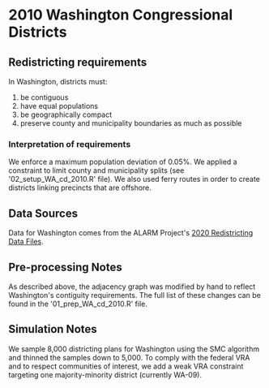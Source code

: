 # 2010 Washington Congressional Districts

## Redistricting requirements
In Washington, districts must:

1. be contiguous
2. have equal populations
3. be geographically compact
4. preserve county and municipality boundaries as much as possible


### Interpretation of requirements
We enforce a maximum population deviation of 0.05%. We applied a constraint to limit county and municipality splits (see '02_setup_WA_cd_2010.R' file). We also used ferry routes in order to create districts linking precincts that are offshore. 

## Data Sources
Data for Washington comes from the ALARM Project's [2020 Redistricting Data Files](https://alarm-redist.github.io/posts/2021-08-10-census-2020/).

## Pre-processing Notes
As described above, the adjacency graph was modified by hand to reflect Washington's contiguity requirements. The full list of these changes can be found in the '01_prep_WA_cd_2010.R' file.

## Simulation Notes
We sample 8,000 districting plans for Washington using the SMC algorithm and thinned the samples down to 5,000. To comply with the federal VRA and to respect communities of interest, we add a weak VRA constraint targeting one majority-minority district (currently WA-09).

